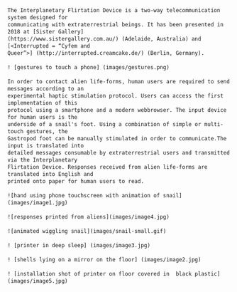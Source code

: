 
    The Interplanetary Flirtation Device is a two-way telecommunication system designed for
    communicating with extraterrestrial beings. It has been presented in 2018 at [Sister Gallery]
    (https://www.sistergallery.com.au/) (Adelaide, Australia) and [<Interrupted = “Cyfem and
    Queer”>] (http://interrupted.creamcake.de/) (Berlin, Germany).
    
    ! [gestures to touch a phone] (images/gestures.png)

    In order to contact alien life-forms, human users are required to send messages according to an
    experimental haptic stimulation protocol. Users can access the first implementation of this
    protocol using a smartphone and a modern webbrowser. The input device for human users is the
    underside of a snail's foot. Using a combination of simple or multi-touch gestures, the
    Gastropod foot can be manually stimulated in order to communicate.The input is translated into
    detailed messages consumable by extraterrestrial users and transmitted via the Interplanetary
    Flirtation Device. Responses received from alien life-forms are translated into English and
    printed onto paper for human users to read.

    ![hand using phone touchscreen with animation of snail](images/image1.jpg)

    ![responses printed from aliens](images/image4.jpg)

    ![animated wiggling snail](images/snail-small.gif)

    ! [printer in deep sleep] (images/image3.jpg)

    ! [shells lying on a mirror on the floor] (images/image2.jpg)

    ! [installation shot of printer on floor covered in  black plastic] (images/image5.jpg)

